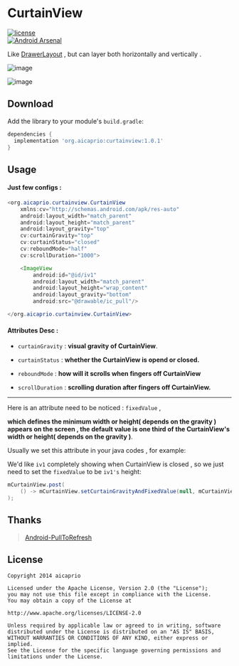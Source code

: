 CurtainView
===========

[![license](http://img.shields.io/badge/license-Apache2.0-brightgreen.svg?style=flat)](https://github.com/alibaba/atlas/blob/master/LICENSE)  
[![Android Arsenal](https://img.shields.io/badge/Android%20Arsenal-CurtainView-brightgreen.svg?style=flat)](https://android-arsenal.com/details/1/1244)

Like [DrawerLayout](https://github.com/aosp-mirror/platform_frameworks_support/blob/master/core-ui/src/main/java/android/support/v4/widget/DrawerLayout.java) , but can layer both horizontally and vertically .

![image](https://github.com/aicaprio/CurtainView/blob/master/imgs/ezgif-5-4fc93a6397.gif)   

![image](https://github.com/aicaprio/CurtainView/blob/master/imgs/ezgif-5-f6189eb790.gif)


Download
--------

Add the library to your module's `build.gradle`:

```groovy
dependencies {
  implementation 'org.aicaprio:curtainview:1.0.1'
}
```

Usage
--------

#### Just few configs :

```java
<org.aicaprio.curtainview.CurtainView
    xmlns:cv="http://schemas.android.com/apk/res-auto"
    android:layout_width="match_parent"
    android:layout_height="match_parent"
    android:layout_gravity="top"
    cv:curtainGravity="top"
    cv:curtainStatus="closed"
    cv:reboundMode="half"
    cv:scrollDuration="1000">

    <ImageView
        android:id="@id/iv1"
        android:layout_width="match_parent"
        android:layout_height="wrap_content"
        android:layout_gravity="bottom"
        android:src="@drawable/ic_pull"/>

</org.aicaprio.curtainview.CurtainView>  
 ```
 
 #### Attributes Desc :
    
* `curtainGravity`  :  **visual gravity of CurtainView**. 

* `curtainStatus`  :  **whether the CurtainView is opend or closed.**

* `reboundMode`  :  **how will it scrolls when fingers off CurtainView**

* `scrollDuration`  :  **scrolling duration after fingers off CurtainView.**

*** 

Here is an attribute need to be noticed : `fixedValue` ,

**which defines the minimum width or height( depends on the gravity ) appears on the screen , the default value is one third of the CurtainView's width or height( depends on the gravity )**.

Usually we set this attribute in your java codes , for example: 

We'd like `iv1` completely showing when CurtainView is closed , so we just need to set the `fixedValue` to be `iv1's` height:

```java       
mCurtainView.post(
    () -> mCurtainView.setCurtainGravityAndFixedValue(null, mCurtainView.getHeight())
);
```

Thanks
--------
>  [Android-PullToRefresh](https://github.com/chrisbanes/Android-PullToRefresh)

License
--------
```
Copyright 2014 aicaprio

Licensed under the Apache License, Version 2.0 (the "License");
you may not use this file except in compliance with the License.
You may obtain a copy of the License at

http://www.apache.org/licenses/LICENSE-2.0

Unless required by applicable law or agreed to in writing, software
distributed under the License is distributed on an "AS IS" BASIS,
WITHOUT WARRANTIES OR CONDITIONS OF ANY KIND, either express or implied.
See the License for the specific language governing permissions and
limitations under the License.
```
   
    

